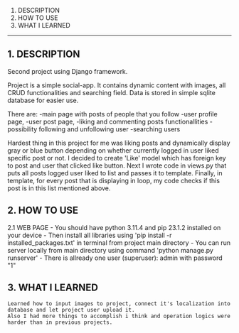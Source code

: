 1. DESCRIPTION
2. HOW TO USE
3. WHAT I LEARNED
________________________________________

## 1. DESCRIPTION
  Second project using Django framework.
  
  Project is a simple social-app.
  It contains dynamic content with images, all CRUD functionalities and searching field. Data is stored in simple sqlite database for easier use.

  There are:
  -main page with posts of people that you follow
  -user profile page, 
  -user post page, 
  -liking and commenting posts functionallities
  -possibility following and unfollowing user
  -searching users
  
  Hardest thing in this project for me was liking posts and dynamically display gray or blue button depending on whether currently logged in user liked specific post or not.
  I decided to create 'Like' model which has foreign key to post and user that clicked like button. 
  Next I wrote code in views.py that puts all posts logged user liked to list and passes it to template.
  Finally, in template, for every post that is displaying in loop, my code checks if this post is in this list mentioned above.
  
  

## 2. HOW TO USE
   
   2.1 WEB PAGE
     - You should have python 3.11.4 and pip 23.1.2 installed on your device
     - Then install all libraries using 'pip install -r installed_packages.txt' in terminal from project main directory
     - You can run server locally from main directory using command 'python manage.py runserver'
     - There is allready one user (superuser): admin with password "1"
      
## 3. WHAT I LEARNED 

    Learned how to input images to project, connect it's localization into database and let project user upload it.
    Also I had more things to accomplish i think and operation logics were harder than in previous projects.
